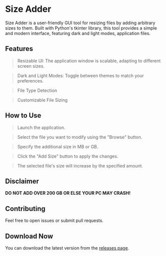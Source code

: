 # Size Adder

Size Adder is a user-friendly GUI tool for resizing files by adding arbitrary sizes to them. Built with Python's tkinter library, this tool provides a simple and modern interface, featuring dark and light modes, application files.

## Features

 > Resizable UI: The application window is scalable, adapting to different screen sizes.

 > Dark and Light Modes: Toggle between themes to match your preferences.

 > File Type Detection

 > Customizable File Sizing

## How to Use

 > Launch the application.

 > Select the file you want to modify using the "Browse" button.

 > Specify the additional size in MB or GB.

 > Click the "Add Size" button to apply the changes.

 > The selected file's size will increase by the specified amount.

## Disclaimer

**DO NOT ADD OVER 200 GB OR ELSE YOUR PC MAY CRASH!**

## Contributing

Feel free to open issues or submit pull requests.

## Download Now

You can download the latest version from the [releases page](https://github.com/your-repo/sizer-adder/releases).

